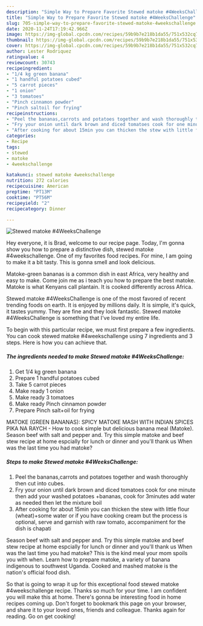 ```yaml
---
description: "Simple Way to Prepare Favorite Stewed matoke #4WeeksChallenge"
title: "Simple Way to Prepare Favorite Stewed matoke #4WeeksChallenge"
slug: 705-simple-way-to-prepare-favorite-stewed-matoke-4weekschallenge
date: 2020-11-24T17:19:42.966Z
image: https://img-global.cpcdn.com/recipes/59b9b7e218b1da55/751x532cq70/stewed-matoke-4weekschallenge-recipe-main-photo.jpg
thumbnail: https://img-global.cpcdn.com/recipes/59b9b7e218b1da55/751x532cq70/stewed-matoke-4weekschallenge-recipe-main-photo.jpg
cover: https://img-global.cpcdn.com/recipes/59b9b7e218b1da55/751x532cq70/stewed-matoke-4weekschallenge-recipe-main-photo.jpg
author: Lester Rodriquez
ratingvalue: 4
reviewcount: 30743
recipeingredient:
- "1/4 kg green banana"
- "1 handful potatoes cubed"
- "5 carrot pieces"
- "1 onion"
- "3 tomatoes"
- "Pinch cinnamon powder"
- "Pinch saltoil for frying"
recipeinstructions:
- "Peel the bananas,carrots and potatoes together and wash thoroughly then cut into cubes."
- "Fry your onion until dark brown and diced tomatoes cook for one minute then add your washed potatoes +bananas, cook for 3minutes add water as needed then let the mixture boil"
- "After cooking for about 15min you can thicken the stew with little flour (wheat)+some water or if you have cooking cream but the process is optional, serve and garnish with raw tomato, accompaniment for the dish is chapati"
categories:
- Recipe
tags:
- stewed
- matoke
- 4weekschallenge

katakunci: stewed matoke 4weekschallenge 
nutrition: 272 calories
recipecuisine: American
preptime: "PT13M"
cooktime: "PT56M"
recipeyield: "2"
recipecategory: Dinner

---
```



![Stewed matoke #4WeeksChallenge](https://img-global.cpcdn.com/recipes/59b9b7e218b1da55/751x532cq70/stewed-matoke-4weekschallenge-recipe-main-photo.jpg)

Hey everyone, it is Brad, welcome to our recipe page. Today, I'm gonna show you how to prepare a distinctive dish, stewed matoke #4weekschallenge. One of my favorites food recipes. For mine, I am going to make it a bit tasty. This is gonna smell and look delicious.

Matoke-green bananas is a common dish in east Africa, very healthy and easy to make. Come join me as i teach you how to prepare the best matoke. Matoke is what Kenyans call plantain. It is cooked differently across Africa.

Stewed matoke #4WeeksChallenge is one of the most favored of recent trending foods on earth. It is enjoyed by millions daily. It is simple, it's quick, it tastes yummy. They are fine and they look fantastic. Stewed matoke #4WeeksChallenge is something that I've loved my entire life.


To begin with this particular recipe, we must first prepare a few ingredients. You can cook stewed matoke #4weekschallenge using 7 ingredients and 3 steps. Here is how you can achieve that.

<!--inarticleads1-->

##### The ingredients needed to make Stewed matoke #4WeeksChallenge:

1. Get 1/4 kg green banana
1. Prepare 1 handful potatoes cubed
1. Take 5 carrot pieces
1. Make ready 1 onion
1. Make ready 3 tomatoes
1. Make ready Pinch cinnamon powder
1. Prepare Pinch salt+oil for frying


MATOKE (GREEN BANANAS): SPICY MATOKE MASH WITH INDIAN SPICES PIKA NA RAYCH - How to cook simple but delicious banana meal (Matoke). Season beef with salt and pepper and. Try this simple matoke and beef stew recipe at home espcially for lunch or dinner and you&#39;ll thank us When was the last time you had matoke? 

<!--inarticleads2-->

##### Steps to make Stewed matoke #4WeeksChallenge:

1. Peel the bananas,carrots and potatoes together and wash thoroughly then cut into cubes.
1. Fry your onion until dark brown and diced tomatoes cook for one minute then add your washed potatoes +bananas, cook for 3minutes add water as needed then let the mixture boil
1. After cooking for about 15min you can thicken the stew with little flour (wheat)+some water or if you have cooking cream but the process is optional, serve and garnish with raw tomato, accompaniment for the dish is chapati


Season beef with salt and pepper and. Try this simple matoke and beef stew recipe at home espcially for lunch or dinner and you&#39;ll thank us When was the last time you had matoke? This is the kind meal your mom spoils you with when. Learn how to prepare matoke, a variety of banana indigenous to southwest Uganda. Cooked and mashed matoke is the nation&#39;s official food dish. 

So that is going to wrap it up for this exceptional food stewed matoke #4weekschallenge recipe. Thanks so much for your time. I am confident you will make this at home. There's gonna be interesting food in home recipes coming up. Don't forget to bookmark this page on your browser, and share it to your loved ones, friends and colleague. Thanks again for reading. Go on get cooking!
